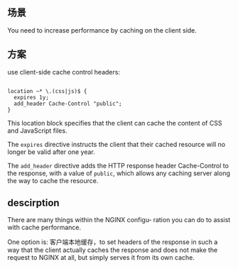 
## 场景

You need to increase performance by caching on the client side.


## 方案

use client-side cache control headers:

```

location ~* \.(css|js)$ {
  expires 1y;
  add_header Cache-Control "public";
}

```

This location block specifies that the client can cache the content of CSS and JavaScript files. 

The `expires` directive instructs the client that their cached resource will no longer be valid after one year.

The `add_header` directive adds the HTTP response header Cache-Control to the response, with a value of `public`, which allows any caching server along the way to cache the resource.

## descirption

There are many things within the NGINX configu‐ ration you can do to assist with cache performance. 

One option is: 客户端本地缓存，to set headers of the response in such a way that the client actually caches the response and does not make the request to NGINX at all, but simply serves it from its own cache.







